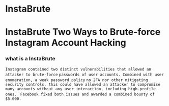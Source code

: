 # InstaBrute
# InstaBrute Two Ways to Brute-force Instagram Account Hacking

### what is a InstaBrute

```Instagram contained two distinct vulnerabilities that allowed an attacker to brute-force```
```passwords of user accounts. Combined with user enumeration, a weak password policy```
```no 2FA nor other mitigating security controls, this could have allowed an attacker to compromise``` 
```many accounts without any user interaction, including high-profile ones. ``` 
```Facebook fixed both issues and awarded a combined bounty of $5.000.```



